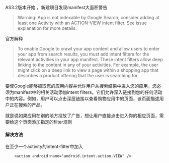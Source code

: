 AS3.2版本开始 ，新建项目发现manifest大面积警告

> Warning: App is not indexable by Google Search; consider adding at least one Activity with an ACTION-VIEW intent filter. See issue explanation for more details.


官方解释

> To enable Google to crawl your app content and allow users to enter your app from search results, you must add intent filters for the relevant activities in your app manifest. These intent filters allow deep linking to the content in any of your activities. For example, the user might click on a deep link to view a page within a shopping app that describes a product offering that the user is searching for.

要使Google能够抓取您的应用内容并允许用户从搜索结果中进入您的应用，您必须为manifest中的相关活动添加intent filters。它们允许深入链接到您的任何活动中的内容。例如，用户可以点击深层链接以查看购物应用中的页面，该页面描述用户正在搜索的产品。

就是说如果应用在别的地方投放了广告，想让用户直接点击进入你的相应页面，需要给这个页面添加指定的filter规则

#### 解决方法

在至少一个activity的intent-filter中加入

```
    <action android:name="android.intent.action.VIEW" />
```
